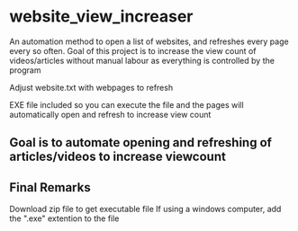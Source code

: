 # website_view_increaser
An automation method to open a list of websites, and refreshes every page every so often. Goal of this project is to increase the view count of videos/articles without manual labour as everything is controlled by the program


Adjust website.txt with webpages to refresh

EXE file included so you can execute the file and the pages will automatically open and refresh to increase view count

## Goal is to automate opening and refreshing of articles/videos to increase viewcount

## Final Remarks

Download zip file to get executable file
If using a windows computer, add the ".exe" extention to the file
